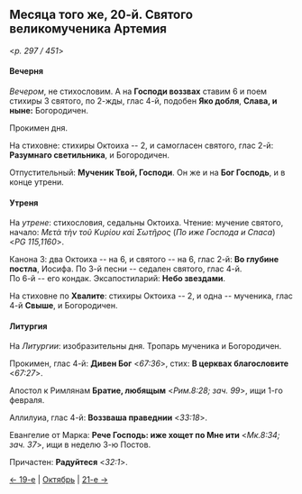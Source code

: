 
## Месяца того же, 20-й. Святого великомученика Артемия  

<*p. 297 / 451*>

#### Вечерня

*Вечером*, не стихословим. А на **Господи воззвах** ставим 6 и поем стихиры 3 святого, по 2-жды, глас 4-й, 
подобен **Яко добля**, **Слава, и ныне:** Богородичен. 

Прокимен дня. 

На стиховне: стихиры Октоиха -- 2, и самогласен святого, глас 2-й: **Разумнаго светильника**, 
и Богородичен.

Отпустительный: **Мученик Твой, Господи**. 
Он же и на **Бог Господь**, и в конце утрени.

#### Утреня

На *утрене*: стихословия, седальны Октоиха. 
Чтение: мучение святого, начало: *Μετὰ τὴν τοῦ Κυρίου καὶ Σωτῆρος* (*По иже Господа и Спаса*) <*PG 115,1160*>. 

Канона 3: два Октоиха -- на 6, и святого -- на 6, глас 2-й: **Во глубине постла**, Иосифа. 
По 3-й песни -- седален святого, глас 4-й.    
По 6-й -- его кондак. 
Эксапостиларий: **Небо звездами**. 

На стиховне по **Хвалите**: стихиры Октоиха -- 2, и одна -- мученика, глас 4-й **Свыше**, 
и Богородичен. 

#### Литургия

На *Литургии*: изобразительны дня. 
Тропарь мученика и Богородичен. 
 
Прокимен, глас 4-й: **Дивен Бог** <*67:36*>, стих: **В церквах благословите** <*67:27*>. 

Апостол к Римлянам **Братие, любящым** <*Рим.8:28; зач. 99*>, ищи 1-го февраля.  

Аллилуиа, глас 4-й: **Воззваша праведнии** <*33:18*>. 

Евангелие от Марка: **Рече Господь: иже хощет по Мне ити** <*Мк.8:34; зач. 37*>, ищи в неделю 3-ю Постов.

Причастен: **Радуйтеся** <*32:1*>.

[← 19-е](10_19_EUR.ru.md) | [Октябрь](README.md#20-й) | [21-е →](10_21_EUR.ru.md)

